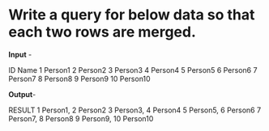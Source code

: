 # Write a query for below data so that each two rows are merged.

**Input** -

ID Name
1 Person1
2 Person2
3 Person3
4 Person4
5 Person5
6 Person6
7 Person7
8 Person8
9 Person9
10 Person10

**Output**-

RESULT
1 Person1, 2 Person2
3 Person3, 4 Person4
5 Person5, 6 Person6
7 Person7, 8 Person8
9 Person9, 10 Person10
